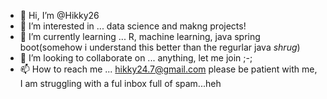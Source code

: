 - 👋 Hi, I’m @Hikky26
- 👀 I’m interested in ... data science and makng projects!
- 🌱 I’m currently learning ... R, machine learning, java spring boot(somehow i understand this better than the regurlar java *shrug*)
- 💞️ I’m looking to collaborate on ... anything, let me join ;-;
- 📫 How to reach me ... hikky24.7@gmail.com please be patient with me, I am struggling with a ful inbox full of spam...heh 

<!---
Hikky26/Hikky26 is a ✨ special ✨ repository because its `README.md` (this file) appears on your GitHub profile.
You can click the Preview link to take a look at your changes.
--->
